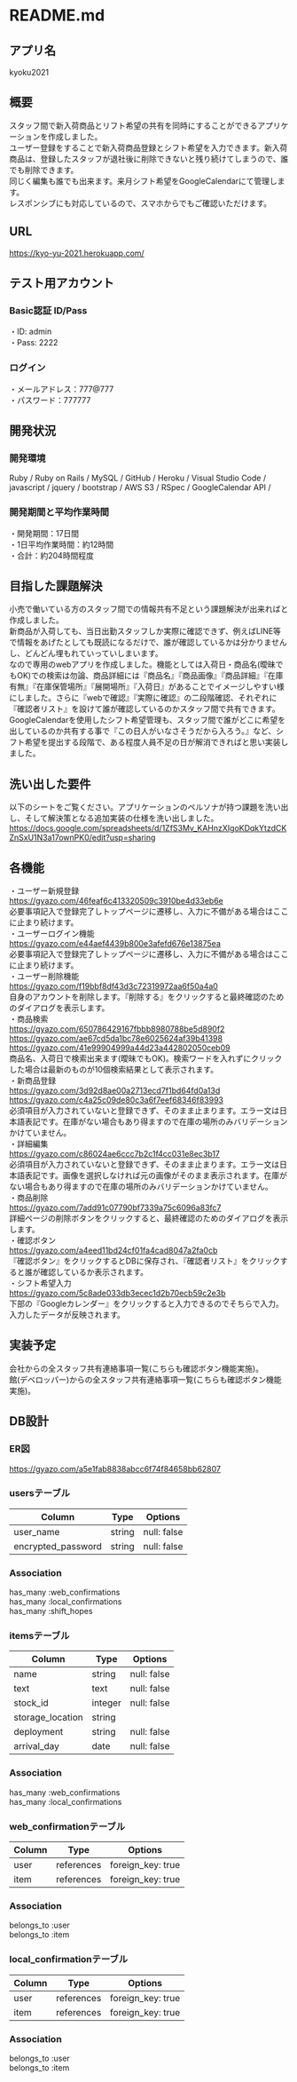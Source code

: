# README.md

## アプリ名
kyoku2021 

## 概要
スタッフ間で新入荷商品とリフト希望の共有を同時にすることができるアプリケーションを作成しました。</br>
ユーザー登録をすることで新入荷商品登録とシフト希望を入力できます。新入荷商品は、登録したスタッフが退社後に削除できないと残り続けてしまうので、誰でも削除できます。</br>
同じく編集も誰でも出来ます。来月シフト希望をGoogleCalendarにて管理します。</br>
レスポンシブにも対応しているので、スマホからでもご確認いただけます。

## URL
https://kyo-yu-2021.herokuapp.com/

## テスト用アカウント
### Basic認証 ID/Pass
・ID: admin</br>
・Pass: 2222
### ログイン
・メールアドレス：777@777</br>
・パスワード：777777

## 開発状況
### 開発環境
Ruby / Ruby on Rails / MySQL / GitHub / Heroku / Visual Studio Code / javascript / jquery / bootstrap / AWS S3 / RSpec / GoogleCalendar API /
### 開発期間と平均作業時間
・開発期間：17日間</br>
・1日平均作業時間：約12時間</br>
・合計：約204時間程度

## 目指した課題解決
小売で働いている方のスタッフ間での情報共有不足という課題解決が出来ればと作成しました。</br>
新商品が入荷しても、当日出勤スタッフしか実際に確認できず、例えばLINE等で情報をあげたとしても既読になるだけで、誰が確認しているかは分かりませんし、どんどん埋もれていっていしまいます。</br>
なので専用のwebアプリを作成しました。機能としては入荷日・商品名(曖昧でもOK)での検索は勿論、商品詳細には『商品名』『商品画像』『商品詳細』『在庫有無』『在庫保管場所』『展開場所』『入荷日』があることでイメージしやすい様にしました。さらに『webで確認』『実際に確認』の二段階確認、それぞれに『確認者リスト』を設けて誰が確認しているのかスタッフ間で共有できます。</br>
GoogleCalendarを使用したシフト希望管理も、スタッフ間で誰がどこに希望を出しているのか共有する事で『この日人がいなさそうだから入ろう。』など、シフト希望を提出する段階で、ある程度人員不足の日が解消できればと思い実装しました。

## 洗い出した要件
以下のシートをご覧ください。アプリケーションのペルソナが持つ課題を洗い出し、そして解決策となる追加実装の仕様を洗い出しました。</br>
https://docs.google.com/spreadsheets/d/1ZfS3Mv_KAHnzXIgoKDqkYtzdCKZnSxU1N3a17ownPK0/edit?usp=sharing

## 各機能
・ユーザー新規登録</br>
https://gyazo.com/46feaf6c413320509c3910be4d33eb6e</br>
必要事項記入で登録完了しトップページに遷移し、入力に不備がある場合はここに止まり続けます。</br>
・ユーザーログイン機能</br>
https://gyazo.com/e44aef4439b800e3afefd676e13875ea</br>
必要事項記入で登録完了しトップページに遷移し、入力に不備がある場合はここに止まり続けます。</br>
・ユーザー削除機能</br>
https://gyazo.com/f19bbf8df43d3c72319972aa6f50a4a0</br>
自身のアカウントを削除します。『削除する』をクリックすると最終確認のためのダイアログを表示します。</br>
・商品検索</br>
https://gyazo.com/650786429167fbbb8980788be5d890f2</br>
https://gyazo.com/ae67cd5da1bc78e6025624af39b41398</br>
https://gyazo.com/41e99904999a44d23a442802050ceb09</br>
商品名、入荷日で検索出来ます(曖昧でもOK)。検索ワードを入れずにクリックした場合は最新のものが10個検索結果として表示されます。</br>
・新商品登録</br>
https://gyazo.com/3d92d8ae00a2713ecd7f1bd64fd0a13d</br>
https://gyazo.com/c4a25c09de80c3a6f7eef68346f83993</br>
必須項目が入力されていないと登録できず、そのまま止まります。エラー文は日本語表記です。在庫がない場合もあり得ますので在庫の場所のみバリデーションかけていません。</br>
・詳細編集</br>
https://gyazo.com/c86024ae6ccc7b2c1f4cc031e8ec3b17</br>
必須項目が入力されていないと登録できず、そのまま止まります。エラー文は日本語表記です。画像を選択しなければ元の画像がそのまま表示されます。在庫がない場合もあり得ますので在庫の場所のみバリデーションかけていません。</br>
・商品削除</br>
https://gyazo.com/7add91c07790bf7339a75c6096a83fc7</br>
詳細ページの削除ボタンをクリックすると、最終確認のためのダイアログを表示します。</br>
・確認ボタン</br>
https://gyazo.com/a4eed11bd24cf01fa4cad8047a2fa0cb</br>
『確認ボタン』をクリックするとDBに保存され、『確認者リスト』をクリックすると誰が確認しているか表示されます。</br>
・シフト希望入力</br>
https://gyazo.com/5c8ade033db3ecec1d2b70ecb59c2e3b</br>
下部の『Googleカレンダー』をクリックすると入力できるのでそちらで入力。入力したデータが反映されます。

## 実装予定
会社からの全スタッフ共有連絡事項一覧(こちらも確認ボタン機能実施)。</br>
館(デベロッパー)からの全スタッフ共有連絡事項一覧(こちらも確認ボタン機能実施)。

## DB設計
### ER図
https://gyazo.com/a5e1fab8838abcc6f74f84658bb62807
### usersテーブル
  |Column             |Type   |Options     | 
  |-------------------|-------|------------|
  |user_name          |string |null: false |
  |encrypted_password |string |null: false |
### Association
  has_many :web_confirmations</br>
  has_many :local_confirmations</br>
  has_many :shift_hopes

### itemsテーブル
  |Column           |Type       |Options          |
  |-----------------|-----------|-----------------|
  |name             |string     |null: false      |
  |text             |text       |null: false      |
  |stock_id         |integer    |null: false      |
  |storage_location |string
  |deployment       |string     |null: false      |
  |arrival_day      |date       |null: false      |
### Association
  has_many :web_confirmations</br>
  has_many :local_confirmations

### web_confirmationテーブル
  |Column      |Type       |Options          |
  |------------|-----------|-----------------|
  |user        |references |foreign_key: true|
  |item        |references |foreign_key: true|
### Association
  belongs_to :user</br>
  belongs_to :item

### local_confirmationテーブル
  |Column      |Type       |Options          |
  |------------|-----------|-----------------|
  |user        |references |foreign_key: true|
  |item        |references |foreign_key: true|
### Association
  belongs_to :user</br>
  belongs_to :item
  